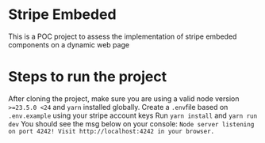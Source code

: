 # Stripe Embeded
This is a POC project to assess the implementation of stripe embeded components on a dynamic web page

# Steps to run the project
After cloning the project, make sure you are using a valid node version `>=23.5.0 <24` and `yarn` installed globally.
Create a `.env`file based on `.env.example` using your stripe account keys 
Run `yarn install` and `yarn run dev`
You should see the msg below on your console:
`Node server listening on port 4242! Visit http://localhost:4242 in your browser.`
